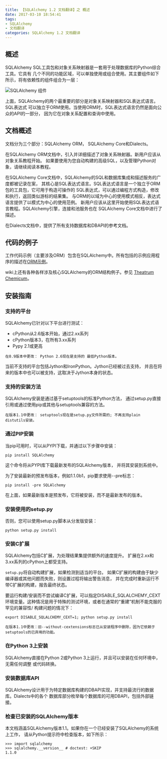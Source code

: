 ```yaml
---
title: 【SQLAlchemy 1.2 文档翻译】之 概述
date: 2017-03-10 18:54:41
tags:
- SQLAlchemy
- 文档翻译
categories: SQLAlchemy 1.2 文档翻译
---
```


## 概述

SQLAlchemy SQL工具包和对象关系映射器是一套用于处理数据库的Python综合工具。它具有
几个不同的功能区域，可以单独使用或组合使用。其主要组件如下所示，将有依赖性的组件组合为一层：

![SQLAlchemy 组件](/uploads/sqlalchemy_overview_0.png)

上面，SQLAlchemy的两个最重要的部分是对象关系映射器和SQL表达式语言。SQL表达式
可以独立于ORM使用。当使用ORM时，SQL表达式语言仍然是面向公众的API的一部分，
因为它在对象关系配置和查询中使用。

## 文档概述

文档分为三个部分：SQLAlchemy ORM， SQLAlchemy Core和Dialects。

在SQLAlchemy ORM文档中，引入并详细描述了对象关系映射器。新用户应该从对象关系教程开始。
如果要使用为您自动构建的高级SQL，以及管理Python对象，请继续阅读本教程。

在SQLAlchemy Core文档中，SQLAlchemy的SQL和数据库集成和描述服务的广度都被记录在案，
其核心是SQL表达式语言。SQL表达式语言是一个独立于ORM包的工具包，它可用于构造可操作的
SQL表达式，可以通过编程方式构造，修改和执行，返回类似游标的结果集。
与ORM的以域为中心的使用模式相反，表达式语言提供了以模式为中心的使用范例。
新用户应该从这里开始使用SQL表达式语言教程。SQLAlchemy引擎，连接和池服务也在
SQLAlchemy Core文档中进行了描述。

在Dialects文档中，提供了所有支持数据库和DBAPI的参考文档。


## 代码的例子

工作代码示例（主要涉及ORM）包含在SQLAlchemy中。所有包括的示例应用程序的描述在[ORM示例](http://docs.sqlalchemy.org/en/latest/orm/examples.html)。

wiki上还有各种各样涉及核心SQLAlchemy的ORM结构例子。参见 [Theatrum Chemicum](https://bitbucket.org/zzzeek/sqlalchemy/wiki/UsageRecipes)。


## 安装指南

### 支持的平台

SQLAlchemy已针对以下平台进行测试：

* cPython从2.6版本开始，通过2.xx系列
* cPython版本3，在所有3.xx系列
* Pypy 2.1或更高

`在0.9版本中更改： Python 2.6现在是支持的
最低Python版本。`

当前不支持的平台包括Jython和IronPython。Jython已经被过去支持，
并且在将来的版本中也可以被支持，这取决于Jython本身的状态。

### 支持的安装方法

SQLAlchemy安装是通过基于setuptools的标准Python方法，
通过setup.py直接引用或通过使用pip或其他与setuptools兼容的方法。

`在版本1.1中更改： setuptools现在是setup.py文件所需的; 不再支持plain distutils安装。`

### 通过PIP安装

当pip可用时，可以从PYPI下载，并通过以下步骤中安装：

```
pip install SQLAlchemy
```

这个命令将从PYPI库下载最新发布的SQLAlchemy版本，
并将其安装到系统中。

为了安装最新的预发布版本，例如1.1.0b1，pip要求使用--pre标志：

```
pip install -pre SQLAlchemy
```

在上面，如果最新版本是预发布，它将被安装，而不是最新发布的版本。

### 安装使用的setup.py

否则，您可以使用setup.py脚本从分发版安装：

```
python setup.py install
```

### 安装C扩展

SQLAlchemy包括C扩展，为处理结果集提供额外的速度提升。
扩展在2.xx和3.xx系列的cPython上都受支持。

`setup.py`将自动构建扩展，如果检测到适当的平台。
如果C扩展的构建由于缺少编译器或其他问题而失败，则设置过程将输出警告消息，
并在完成时重新运行不带C扩展的构建，报告最终状态。

要运行构建/安装而不尝试编译C扩展，可以指定DISABLE_SQLALCHEMY_CEXT
环境变量。这种情况是用于特殊的测试环境，或者在通常的“重建”机制不能克服的罕见的兼容性/
构建问题的情况下：

```
export DISABLE_SQLALCHEMY_CEXT=1; python setup.py install
```

`
在版本1.1中更改：旧--without-cextensions标志已从安装程序中删除，因为它依赖于
setuptools的已弃用的功能。
`

### 在Python 3上安装

SQLAlchemy直接在Python 2或Python 3上运行，并且可以安装在任何环境中，无需任何调整
或代码转换。

### 安装数据库API

SQLAlchemy设计用于为特定数据库构建的DBAPI实现，并支持最流行的数据库。Dialects中的各个
数据库部分枚举每个数据库的可用DBAPI，包括外部链接。

### 检查已安装的SQLAlchemy版本

本文档涵盖SQLAlchemy版本1.1。如果你在一个已经安装了SQLAlchemy的系统上工作，
请从Python提示符中检查版本，如下所示：

```
>>> import sqlalchemy
>>> sqlalchemy.__version__ # doctest: +SKIP
1.1.0
```
